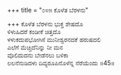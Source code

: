 +++
title = "೦೪೫ ಕೊಳೆತ ಬೆರಳನು"

+++
ಕೊಳೆತ ಬೆರಳನು ಭುಕ್ತ ಶೇಷದೊ  
ಳಿಳುಹಿದರೆ ಕಂಡೀಕೆ ಚಿತ್ತದೊ  
ಳಳುಕದುಪಭೋಗಿಸೆ ಮುನೀಶ್ವರನದಕೆ ಹರುಷದಲಿ   
ಎಲೆಗೆ ಮೆಚ್ಚಿದೆನಿನ್ನು ನೀ ಮನ  
ವೊಲಿದುದನು ಬೇಡೆನಲು ಬಳಿಕಾ  
ಲಲನೆನುಡಿದಳು ದಿವ್ಯರೂಪಿನೊಳೆನ್ನ ನೆರೆಯೆಂದು     ॥45॥